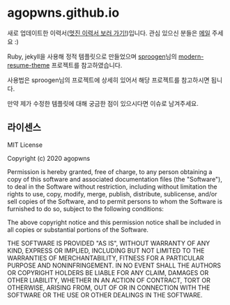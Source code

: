 # agopwns.github.io
새로 업데이트한 이력서([멋진 이력서 보러 가기!](https://agopwns.github.io/))입니다. 관심 있으신 분들은 [메일](agopwns@gmail.com) 주세요 :)  
  
Ruby, jekyll을 사용해 정적 템플릿으로 만들었으며
[sproogen](https://github.com/sproogen)님의 [modern-resume-theme](https://github.com/sproogen/modern-resume-theme) 프로젝트를 참고하였습니다.
  
사용법은 sproogen님의 프로젝트에 상세히 있어서 해당 프로젝트를 참고하시면 됩니다.

만약 제가 수정한 템플릿에 대해 궁금한 점이 있으시다면 이슈로 남겨주세요.

## 라이센스
MIT License  
  
Copyright (c) 2020 agopwns  
  
Permission is hereby granted, free of charge, to any person obtaining a copy
of this software and associated documentation files (the "Software"), to deal
in the Software without restriction, including without limitation the rights
to use, copy, modify, merge, publish, distribute, sublicense, and/or sell
copies of the Software, and to permit persons to whom the Software is
furnished to do so, subject to the following conditions:  
  
The above copyright notice and this permission notice shall be included in all
copies or substantial portions of the Software.  
  
THE SOFTWARE IS PROVIDED "AS IS", WITHOUT WARRANTY OF ANY KIND, EXPRESS OR
IMPLIED, INCLUDING BUT NOT LIMITED TO THE WARRANTIES OF MERCHANTABILITY,
FITNESS FOR A PARTICULAR PURPOSE AND NONINFRINGEMENT. IN NO EVENT SHALL THE
AUTHORS OR COPYRIGHT HOLDERS BE LIABLE FOR ANY CLAIM, DAMAGES OR OTHER
LIABILITY, WHETHER IN AN ACTION OF CONTRACT, TORT OR OTHERWISE, ARISING FROM,
OUT OF OR IN CONNECTION WITH THE SOFTWARE OR THE USE OR OTHER DEALINGS IN THE
SOFTWARE.  
